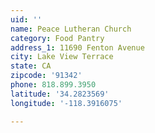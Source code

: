 ```yaml
---
uid: ''
name: Peace Lutheran Church
category: Food Pantry
address_1: 11690 Fenton Avenue
city: Lake View Terrace
state: CA
zipcode: '91342'
phone: 818.899.3950
latitude: '34.2823569'
longitude: '-118.3916075'

---
```

